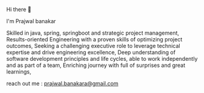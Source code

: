Hi there 👋

I'm Prajwal banakar

Skilled in java, spring, springboot and strategic project management, 
Results-oriented Engineering with a proven skills of optimizing project outcomes,
Seeking a challenging executive role to leverage technical expertise and drive engineering excellence,
Deep understanding of software development principles and life cycles,
able to work independently and as part of a team,
Enriching journey with full of surprises and great learnings,

reach out me : prajwal.banakara@gmail.com  
